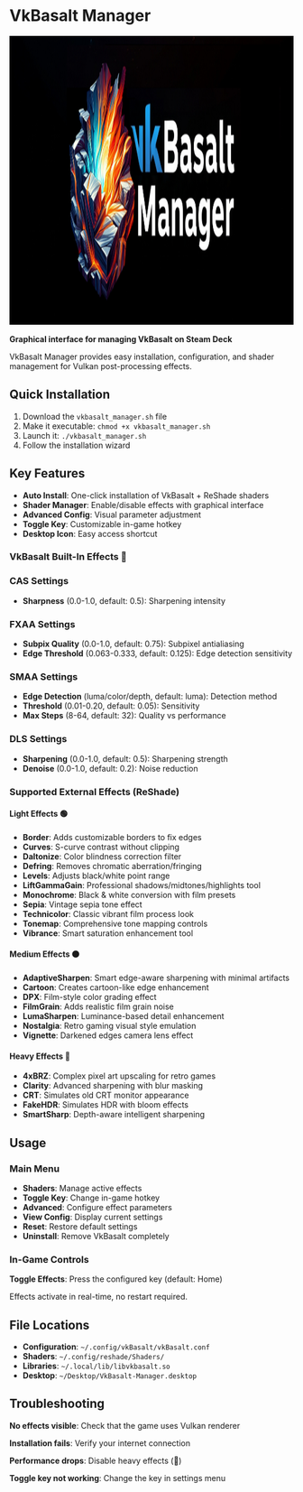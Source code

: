 # VkBasalt Manager

<div align="center"><img src="https://github.com/Vaddum/vkbasalt-manager/blob/main/VkBasalt_Manager_Heroes_Logo_1920x620.png" alt="VkBasalt Manager" width="1080" height="512"></div>

**Graphical interface for managing VkBasalt on Steam Deck**

VkBasalt Manager provides easy installation, configuration, and shader management for Vulkan post-processing effects.

## Quick Installation

1. Download the `vkbasalt_manager.sh` file
2. Make it executable: `chmod +x vkbasalt_manager.sh`
3. Launch it: `./vkbasalt_manager.sh`
4. Follow the installation wizard

## Key Features

- **Auto Install**: One-click installation of VkBasalt + ReShade shaders
- **Shader Manager**: Enable/disable effects with graphical interface
- **Advanced Config**: Visual parameter adjustment
- **Toggle Key**: Customizable in-game hotkey
- **Desktop Icon**: Easy access shortcut

### VkBasalt Built-In Effects 🔵

### CAS Settings
- **Sharpness** (0.0-1.0, default: 0.5): Sharpening intensity

### FXAA Settings
- **Subpix Quality** (0.0-1.0, default: 0.75): Subpixel antialiasing
- **Edge Threshold** (0.063-0.333, default: 0.125): Edge detection sensitivity

### SMAA Settings
- **Edge Detection** (luma/color/depth, default: luma): Detection method
- **Threshold** (0.01-0.20, default: 0.05): Sensitivity
- **Max Steps** (8-64, default: 32): Quality vs performance

### DLS Settings
- **Sharpening** (0.0-1.0, default: 0.5): Sharpening strength
- **Denoise** (0.0-1.0, default: 0.2): Noise reduction

### Supported External Effects (ReShade)

#### Light Effects 🟢
- **Border**: Adds customizable borders to fix edges
- **Curves**: S-curve contrast without clipping
- **Daltonize**: Color blindness correction filter
- **Defring**: Removes chromatic aberration/fringing
- **Levels**: Adjusts black/white point range
- **LiftGammaGain**: Professional shadows/midtones/highlights tool
- **Monochrome**: Black & white conversion with film presets
- **Sepia**: Vintage sepia tone effect
- **Technicolor**: Classic vibrant film process look
- **Tonemap**: Comprehensive tone mapping controls
- **Vibrance**: Smart saturation enhancement tool

#### Medium Effects 🟠
- **AdaptiveSharpen**: Smart edge-aware sharpening with minimal artifacts
- **Cartoon**: Creates cartoon-like edge enhancement
- **DPX**: Film-style color grading effect
- **FilmGrain**: Adds realistic film grain noise
- **LumaSharpen**: Luminance-based detail enhancement
- **Nostalgia**: Retro gaming visual style emulation
- **Vignette**: Darkened edges camera lens effect

#### Heavy Effects 🔴
- **4xBRZ**: Complex pixel art upscaling for retro games
- **Clarity**: Advanced sharpening with blur masking
- **CRT**: Simulates old CRT monitor appearance
- **FakeHDR**: Simulates HDR with bloom effects
- **SmartSharp**: Depth-aware intelligent sharpening

## Usage

### Main Menu

- **Shaders**: Manage active effects
- **Toggle Key**: Change in-game hotkey
- **Advanced**: Configure effect parameters
- **View Config**: Display current settings
- **Reset**: Restore default settings
- **Uninstall**: Remove VkBasalt completely

### In-Game Controls

**Toggle Effects**: Press the configured key (default: Home)

Effects activate in real-time, no restart required.

## File Locations

- **Configuration**: `~/.config/vkBasalt/vkBasalt.conf`
- **Shaders**: `~/.config/reshade/Shaders/`
- **Libraries**: `~/.local/lib/libvkbasalt.so`
- **Desktop**: `~/Desktop/VkBasalt-Manager.desktop`

## Troubleshooting

**No effects visible**: Check that the game uses Vulkan renderer

**Installation fails**: Verify your internet connection

**Performance drops**: Disable heavy effects (🔴)

**Toggle key not working**: Change the key in settings menu
